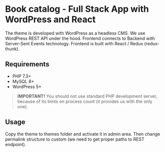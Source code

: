 # Book catalog - Full Stack App with WordPress and React

The theme is developed with WordPress as a headless CMS.
We use WordPress REST API under the hood.
Frontend connects to Backend with Server-Sent Events technology.
Frontend is built with React / Redux (redux-thunk).

## Requirements

- PHP 7.3+
- MySQL 8+
- WordPress 5+

> **IMPORTANT!** You should not use standard PHP development server, because of its limits on process count (it provides us with the only one).

## Usage

Copy the theme to themes folder and activate it in admin area.
Then change permalink structure to custom (we need to get proper paths to REST endpoint).